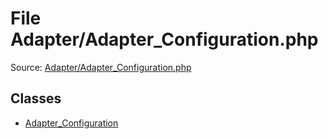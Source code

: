 File Adapter/Adapter_Configuration.php
=========
Source: [Adapter/Adapter_Configuration.php](https://github.com/PrestaShop/PrestaShop/blob/1.6.1.1/Adapter/Adapter_Configuration.php)


Classes
-------

* [Adapter_Configuration](class.Adapter_Configuration)

